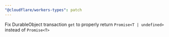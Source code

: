 ```yaml
---
"@cloudflare/workers-types": patch
---
```


Fix DurableObject transaction `get` to properly return `Promise<T | undefined>` instead of `Promise<T>`
